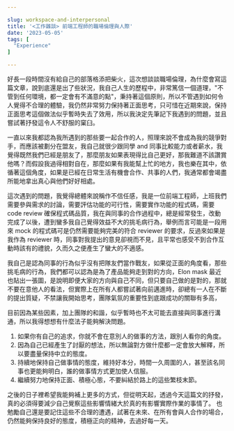 ```yaml
---

slug: workspace-and-interpersonal
title: '<工作雜談> 前端工程師的職場倫理與人際'
date: '2023-05-05'
tags: [
  "Experience"
]

---
```


好長一段時間沒有給自己的部落格添把柴火，這次想談談職場倫理，為什麼會寫這篇文章，說到底還是出了些狀況，我自己人生的歷程中，非常篤信一個道理，"不管到任何環境，都一定會有不滿意的點"，秉持著這個原則，所以不管遇到如何令人覺得不合理的體驗，我仍然非常努力保持著正面思考，只可惜在近期來說，保持正面思考這個做法似乎暫時失去了效用，所以我決定先筆記下我遇到的問題，並且嘗試著抒發這令人不舒服的窠臼。

一直以來我都認為我所遇到的那些要一起合作的人，照理來說不會成為我的競爭對手，而應該被劃分在盟友，我自己就很少跟同學 and 同事比較能力或者薪水，我覺得既然我們已經是朋友了，那麼朋友如果表現得比自己更好，那我難道不該讚賞他嗎？而假設我過得相對自在，那麼如果有我能幫上忙的地方，我也樂在其中，依循著這個角度，如果是已經在日常生活有機會合作、共事的人們，我通常都會竭盡所能地拿出真心與他們好好相處。

這次遇到的問題，我覺得總體來說稱作不信任感，我是一位前端工程師，上班我們需要參與需求的討論，需要評估功能的可行性，需要實作功能的程式碼，需要 code review 確保程式碼品質，我在與同事的合作過程中，總是經常發生，改動完成了以後，遭到蠻多我自己覺得效益不大的挑毛病行為，舉例而言可能是一段用來 mock 的程式碼可是仍然需要能夠完美的符合 reviewer 的要求，反過來如果是我作為 reviewer 時，同事對我提出的意見卻視而不見，且平常也感受不到合作互動時該有的禮貌，久而久之便產生了蠻大的不適感。

我自己是認為同事的行為似乎沒有把隊友們當作戰友，如果從正面的角度看，那些挑毛病的行為，我們都可以認為是為了產品能夠走到對的方向，Elon mask 最近也貼出一張圖，是說明即便大家的方向與自己不同，但只要自己做的是對的，那就不要在意他人的看法，但實際上在所有人都嘗試著向前邁進時，卻總有一人在不斷的提出質疑，不禁讓我開始思考，團隊氣氛的重要性到底跟成功的關聯有多高，

目前因為某些因素，加上團隊的和諧，似乎暫時也不太可能去直接與同事進行溝通，所以我得想想有什麼法子能夠解決問題。

1. 如果你有自己的追求，你就不會在意別人的做事的方法，跟別人看你的角度。
2. 因為自己已經產生了討厭的想法，所以無論對方做什麼都一定會放大解釋，所以要盡量保持中立的態度。
3. 持續地保持自己做事情的態度，維持好本分，時間一久周圍的人，甚至該名同事也更能夠明白，誰的做事情方式更加使人信服。
4. 繼續努力地保持正面、積極心態，不要糾結於路上的這些繁枝末節。

之後的日子裡希望我能夠補上更多的方式，但從明天起，透過今天這篇文的抒發，真的必須得要減少自己覺察這些影響情緒大於真的有影響實際作業的事情了。
也勉勵自己還是要記住這些不合理的遭遇，試著在未來、在所有會與人合作的場合，仍然能夠保持良好的態度，積極正向的精神，去過好每一天。